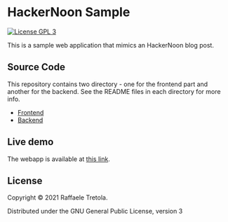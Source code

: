 # HackerNoon Sample

[![License GPL 3][badge-license]](http://www.gnu.org/licenses/gpl-3.0.txt)

This is a sample web application that mimics an HackerNoon blog post.

## Source Code

This repository contains two directory - one for the frontend part and another for the backend.
See the README files in each directory for more info.
- [Frontend](./frontend/README.md)
- [Backend](./backend/README.md)

## Live demo

The webapp is available at [this link](https://hnfe.herokuapp.com/).

## License

Copyright © 2021 Raffaele Tretola.

Distributed under the GNU General Public License, version 3

[badge-license]: https://img.shields.io/badge/license-GPL_3-green.svg
